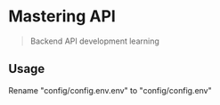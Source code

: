 # Mastering API

> Backend API development learning

## Usage

Rename "config/config.env.env" to "config/config.env"
